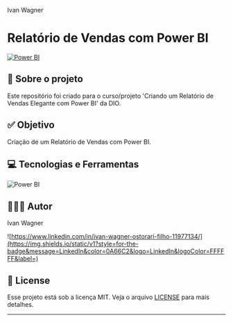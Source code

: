 Ivan Wagner

# Relatório de Vendas com Power BI

[![Power BI](https://img.shields.io/static/v1?style=for-the-badge&message=Power+BI&color=222222&logo=Power+BI&logoColor=F2C811&label=)](https://app.powerbi.com/view?r=eyJrIjoiZmNmZWY3ZmMtMGFhNy00NjNmLThiMjQtMTU5NmNjM2M3NmU3IiwidCI6ImVjMzgwYThhLWYwMjUtNGQ2Yi1hOGYzLTQ5YmEyMmYxOGI1NiJ9)

## 💼 Sobre o projeto

Este repositório foi criado para o curso/projeto 'Criando um Relatório de Vendas Elegante com Power BI' da DIO.

## ✅ Objetivo

Criação de um Relatório de Vendas com Power BI.

## 💻 Tecnologias e Ferramentas

![Power BI](https://img.shields.io/static/v1?style=for-the-badge&message=Power+BI&color=222222&logo=Power+BI&logoColor=F2C811&label=)

## 👨🏽‍💻 Autor

Ivan Wagner

![https://www.linkedin.com/in/ivan-wagner-ostorari-filho-11977134/](https://img.shields.io/static/v1?style=for-the-badge&message=LinkedIn&color=0A66C2&logo=LinkedIn&logoColor=FFFFFF&label=)

## 📝 License

Esse projeto está sob a licença MIT. Veja o arquivo [LICENSE](LICENSE) para mais detalhes.

---
